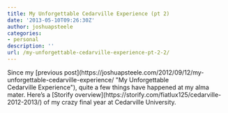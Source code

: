 ```yaml
---
title: My Unforgettable Cedarville Experience (pt 2)
date: '2013-05-10T09:26:30Z'
author: joshuapsteele
categories:
- personal
description: ''
url: /my-unforgettable-cedarville-experience-pt-2-2/
---
```

<div class="sfy-html"><div class="s-story noborder"><div class="s-header">Since my [previous post](https://joshuapsteele.com/2012/09/12/my-unforgettable-cedarville-experience/ "My Unforgettable Cedarville Experience"), quite a few things have happened at my alma mater. Here’s a [Storify overview](https://storify.com/fiatlux125/cedarville-2012-2013/) of my crazy final year at Cedarville University.

</div></div></div>